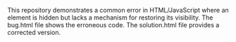 This repository demonstrates a common error in HTML/JavaScript where an element is hidden but lacks a mechanism for restoring its visibility.  The bug.html file shows the erroneous code. The solution.html file provides a corrected version.